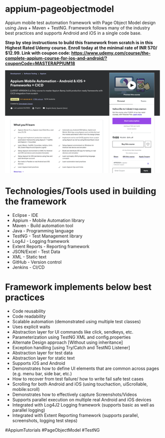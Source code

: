 # appium-pageobjectmodel
Appium mobile test automation framework with Page Object Model design using Java + Maven + TestNG.
Framework follows many of the industry best practices and supports Android and iOS in a single code base.

**Step by step instructions to build this framework from scratch is in this Highest Rated Udemy course.
Enroll today at the minimal rate of INR 570/ $12.99.
Link with coupon code: https://www.udemy.com/course/the-complete-appium-course-for-ios-and-android/?couponCode=MASTERAPPIUM18**

![One of the most comprehensive Appium course ever created](/CourseLandingPage.PNG)

Technologies/Tools used in building the framework
=================================================
- Eclipse - IDE
- Appium - Mobile Automation library
- Maven - Build automation tool
- Java - Programming language
- TestNG - Test Management library
- Log4J - Logging framework
- Extent Reports - Reporting framework
- JSON/Excel - Test Data
- XML - Static text
- GitHub - Version control
- Jenkins - CI/CD

Framework implements below best practices
=========================================
- Code reusability
- Code readability
- Scalable automation (demonstrated using multiple test classes)
- Uses explicit waits
- Abstraction layer for UI commands like click, sendkeys, etc.
- Parameterization using TestNG XML and config.properties
- Alternate Design approach [Without using inheritance]
- Exception handling [using Try/Catch and TestNG Listener]
- Abstraction layer for test data
- Abstraction layer for static text
- Supports iOS and Android
- Demonstrates how to define UI elements that are common across pages (e.g. menu bar, side bar, etc.)
- How to recover from test failure/ how to write fail safe test cases
- Scrolling for both Android and iOS (using touchaction, uiScrollable, mobile:scroll)
- Demonstrates how to effectively capture Screenshots/Videos
- Supports parallel execution on multiple real Android and iOS devices
- Integrated with Log4J2 Logging framework (supports basic as well as parallel logging)
- Integrated with Extent Reporting framework (supports parallel, screenshots, logging test steps)

#AppiumTutorials #PageObjectModel #TestNG
